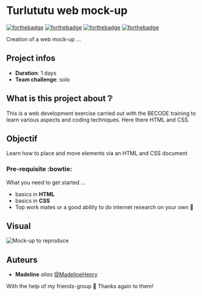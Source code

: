 # Turlututu web mock-up

[![forthebadge](http://forthebadge.com/images/badges/built-with-love.svg)](http://forthebadge.com) [![forthebadge](https://forthebadge.com/images/badges/validated-html5.svg)](http://forthebadge.com) [![forthebadge](https://forthebadge.com/images/badges/made-with-javascript.svg)](http://forthebadge.com) [![forthebadge](https://forthebadge.com/images/badges/uses-css.svg)](http://forthebadge.com)

Creation of a web mock-up ...

## Project infos 

- **Duration**: 1 days
- **Team challenge**: solo 


## What is this project about :grey_question:

This is a web development exercise carried out with the BECODE training to learn various aspects and coding techniques. Here there HTML and CSS.

## Objectif

Learn how to place and move elements via an HTML and CSS document

### Pre-requisite :bowtie:

What you need to get started ...

- basics in **HTML**
- basics in **CSS**
- Top work mates or a good ability to do internet research on your own :muscle: 

## Visual

![Mock-up to reproduce](https://github.com/madelinehenry/04-Turlututu/blob/main/img/turlututu.png)

## Auteurs
* **Madeline** _alias_ [@MadelineHenry](https://github.com/MadelineHenry)

With the help of my friends-group :gift_heart:
Thanks again to them!

